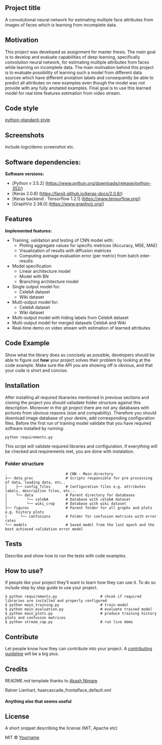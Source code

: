 ## Project title
A convolutional neural network for estimating multiple face attributes from images of faces which is learning from incomplete data.

## Motivation
This project was developed as assignment for master thesis. The main goal is to develop and evaluate capabilities of deep learning, 
specifically convolution neural network, for estimating multiple attributes from faces while learning on incomplete data. The main motivation
behind this project is to evaluate possibility of learning such a model from different data sources which have different anotation labels and consequently
be able to predict all attributes on new examples even though the model was not provide with any fully anotated examples. Final goal is to use this learned model for real time features estimation from video stream.

## Code style

[python-standard-style](https://www.python.org/dev/peps/pep-0008/)
 
## Screenshots
Include logo/demo screenshot etc.

## Software dependencies:

<b>Software versions:</b>
- [Python v 3.5.2] (https://www.python.org/downloads/release/python-352/)
- [Keras 2.0.8] (https://faroit.github.io/keras-docs/2.0.8/)
- [Keras backend : Tensorflow 1.2.1] (https://www.tensorflow.org/)
- [GraphViz 2.38.0] (https://www.graphviz.org/)


## Features
<b>Implemented features:</b>
 - Training, validation and testing of CNN model with:
 	- Ploting aggregate values for specific metrices (Accuracy, MSE, MAE)
 	- Visualization of results with diffusion matrices
 	- Computing average evaluation error (per metric) from batch inter-results 
 - Model specification
 	- Linear architecture model 
 	- Model with BN
 	- Branching architecture model
 - Single output model for:
 	- CelebA dataset
 	- Wiki dataset
 - Multi-output model for:
 	- CelebA dataset
 	- Wiki dataset
 - Multi-output model with hiding labels from CelebA dataset
 - Multi-output model for merged datasets CelebA and Wiki
 - Real-time demo on video stream with estimation of learned attributes

## Code Example
Show what the library does as concisely as possible, developers should be able to figure out **how** your project solves their problem by looking at the code example. Make sure the API you are showing off is obvious, and that your code is short and concise.

## Installation
After installing all required libararies mentioned in previous sections and cloning the project you should valiadate folder structure against this description. 
Moreover in the git project there are not any databases with pictures from obvious reasons (size and compability). Therefore you should download image database of your desire, add corresponding configuration files. Before the first run of training model validate that you have required software installed by running:

    python requirements.py    

This script will validate required libraries and configuration. If everything will be checked and requirements met, you are done with instalation. 

### Folder structure

    .   						# CNN - Main directory
    ├── data_proc               # Scripts responsible for pre processing of data, loading data, etc..
    │    ├── config_files       # Configuration files e.g. attributes labels, description files, etc...
    │    └── data               # Parent directory for databases
    │         └── celebA        # Database with celebA dataset
    │         └── wiki_crop     # Database with wiki dataset
    ├── figures				    # Parent folder for all graphs and plots e.g. history plots
    │	   └── confusions 		# Folder for confusion matrices with error rates
    └── models					# Saved model from the last epoch and the best achieved validation error model


## Tests
Describe and show how to run the tests with code examples.

## How to use?
If people like your project they’ll want to learn how they can use it. To do so include step by step guide to use your project.

	$ python requirements.py 					# chcek if required libraries are installed and properly configured
	$ python main_training.py 					# train model
	$ python main_evaluation.py 				# evaluate trained model
	$ python main_plots.py 						# produce training history plots and confusion matrices
	$ python stream_cap.py 						# run live demo

## Contribute

Let people know how they can contribute into your project. A [contributing guideline](https://github.com/zulip/zulip-electron/blob/master/CONTRIBUTING.md) will be a big plus.

## Credits


README.md template thanks to [Akash Nimare](https://medium.com/@meakaakka/a-beginners-guide-to-writing-a-kickass-readme-7ac01da88ab3) 

Rainer Lienhart, haarcascade_frontalface_default.xml

#### Anything else that seems useful

## License
A short snippet describing the license (MIT, Apache etc)

MIT © [Yourname]()